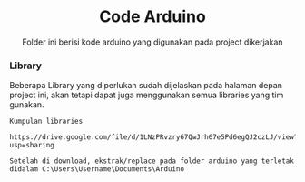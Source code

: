 <span align = "center">
  
# Code Arduino
  
Folder ini berisi kode arduino yang digunakan pada project dikerjakan

</span>

### Library
Beberapa Library yang diperlukan sudah dijelaskan pada halaman depan project ini, akan tetapi dapat juga menggunakan semua libraries yang tim gunakan.
```
Kumpulan libraries

https://drive.google.com/file/d/1LNzPRvzry67QwJrh67e5Pd6egQJ2czLJ/view?usp=sharing

Setelah di download, ekstrak/replace pada folder arduino yang terletak didalam C:\Users\Username\Documents\Arduino
```

